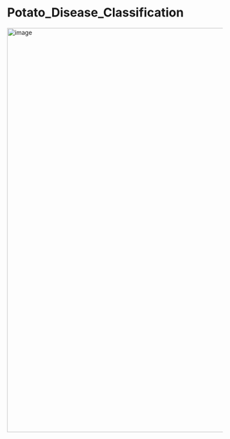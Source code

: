 # Potato_Disease_Classification

<img width="943" alt="image" src="https://github.com/sunRise9551/Potato_Disease_Classification/assets/73736246/8030f957-eebf-4bf9-9211-7760b547bc01">
